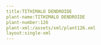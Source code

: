 ```yaml
---
title:TITHIMALO DENDROIDE
plant-name:TITHIMALO DENDROIDE
plant-number:126
plant-xml:/assets/xml/plant126.xml
layout:single-xml
---
```

